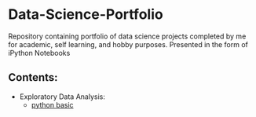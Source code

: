 # Data-Science-Portfolio
Repository containing portfolio of data science projects completed by me for academic, self learning, and hobby purposes. Presented in the form of iPython Notebooks
## Contents:
- Exploratory Data Analysis:
  - [python basic](https://github.com/aryangupta309/Basic-Python)
